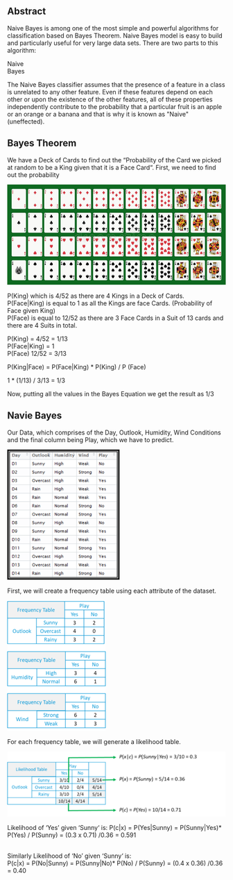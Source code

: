## Abstract
Naive Bayes is among one of the most simple and powerful algorithms for classification based on Bayes Theorem. Naive Bayes model is easy to build and particularly useful for very large data sets. There are two parts to this algorithm: <br />

Naive<br />
Bayes<br />

The Naive Bayes classifier assumes that the presence of a feature in a class is unrelated to any other feature. Even if these features depend on each other or upon the existence of the other features, all of these properties independently contribute to the probability that a particular fruit is an apple or an orange or a banana and that is why it is known as "Naive" (uneffected). 

## Bayes Theorem 
We have a Deck of Cards to find out the “Probability of the Card we picked at random to be a King given that it is a Face Card“. First, we need to find out the probability
<br />

![](https://github.com/Pramodgopinathan/Naive-Bayes/blob/8be41914ab4713eb7c5056c65a4d5691e2cdab65/Face%20Card.jpg)


P(King) which is 4/52 as there are 4 Kings in a Deck of Cards. <br />
P(Face|King) is equal to 1 as all the Kings are face Cards. (Probability of Face given King) <br />
P(Face) is equal to 12/52 as there are 3 Face Cards in a Suit of 13 cards and there are 4 Suits in total. <br />

P(King) = 4/52 = 1/13 <br />
P(Face|King) = 1 <br />
P(Face) 12/52 = 3/13 <br />

P(King|Face) = P(Face|King) * P(King) / P (Face) <br />

1 * (1/13) / 3/13 = 1/3 <br />

Now, putting all the values in the Bayes Equation we get the result as 1/3


## Navie Bayes

Our Data, which comprises of the Day, Outlook, Humidity, Wind Conditions and the final column being Play, which we have to predict.

![](https://github.com/Pramodgopinathan/Naive-Bayes/blob/3c9559c69ed81c97b83916f389cf4f2167fc3b32/Dataset.png)

First, we will create a frequency table using each attribute of the dataset.

![](https://github.com/Pramodgopinathan/Naive-Bayes/blob/e34b3a56c4282761e783f2bf91c2b03f59fdf071/Frequency%20table.png)

For each frequency table, we will generate a likelihood table.

![](https://github.com/Pramodgopinathan/Naive-Bayes/blob/5986fd11d92c8ce8d2696382217cc85acdcd7522/likelihood.png)

Likelihood of ‘Yes’ given ‘Sunny‘ is:
P(c|x) = P(Yes|Sunny) = P(Sunny|Yes)* P(Yes) / P(Sunny) = (0.3 x 0.71) /0.36  = 0.591

 
<br />
Similarly Likelihood of ‘No’ given ‘Sunny‘ is: <br />
P(c|x) = P(No|Sunny) = P(Sunny|No)* P(No) / P(Sunny) = (0.4 x 0.36) /0.36  = 0.40 <br />
